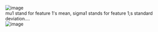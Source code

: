 ![image](https://user-images.githubusercontent.com/111692657/210702118-9c0a6be9-db93-43d9-b11e-8f17137b9a09.png)  
mu1 stand for feature 1's mean, sigma1 stands for feature 1;s standard deviation....  
![image](https://user-images.githubusercontent.com/111692657/210702531-88aa03a7-b9b6-4102-ac1f-67e7c3ab623d.png)  
